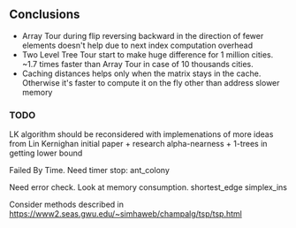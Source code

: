 
## Conclusions

- Array Tour during flip reversing backward in the direction of fewer elements
doesn't help due to next index computation overhead
- Two Level Tree Tour start to make huge difference for 1 million cities. ~1.7 times
faster than Array Tour in case of 10 thousands cities.
- Caching distances helps only when the matrix stays in the cache. Otherwise
it's faster to compute it on the fly other than address slower memory


### TODO

LK algorithm should be reconsidered with implemenations of more ideas from Lin Kernighan
initial paper + research alpha-nearness + 1-trees in getting lower bound


Failed By Time. Need timer stop:
ant_colony

Need error check. Look at memory consumption.
shortest_edge
simplex_ins

Consider methods described in https://www2.seas.gwu.edu/~simhaweb/champalg/tsp/tsp.html
